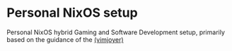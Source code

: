 # Personal NixOS setup
Personal NixOS hybrid Gaming and Software Development setup, primarily based on the guidance of the [(vimjoyer)](https://www.youtube.com/@vimjoyer)

